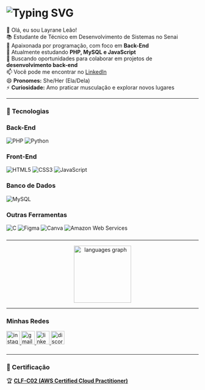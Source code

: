 # <img src="https://readme-typing-svg.demolab.com?font=Fira+Code&pause=500&color=007BFF&width=600&lines=Hello+World%2C+I'm+Layrane+Le%C3%A3o;Backend+Developer;Programadora+apaixonada+por+tecnologia!" alt="Typing SVG" />

👋 Olá, eu sou Layrane Leão!  
📚 Estudante de Técnico em Desenvolvimento de Sistemas no Senai  
👀 Apaixonada por programação, com foco em **Back-End**  
🔭 Atualmente estudando **PHP, MySQL e JavaScript**  
💞️ Buscando oportunidades para colaborar em projetos de **desenvolvimento back-end**  
📫 Você pode me encontrar no [LinkedIn](https://www.linkedin.com/in/layraneleao/)  
😄 **Pronomes:** She/Her (Ela/Dela)  
⚡ **Curiosidade:** Amo praticar musculação e explorar novos lugares  

  ---
 
### 🚀 Tecnologias
### **Back-End**  
![PHP](https://img.shields.io/badge/PHP-8993be?style=for-the-badge&logo=php&logoColor=white)
![Python](https://img.shields.io/badge/Python-3776AB?style=for-the-badge&logo=python&logoColor=white)

### **Front-End**
![HTML5](https://img.shields.io/badge/HTML5-E34F26?style=for-the-badge&logo=html5&logoColor=white)
![CSS3](https://img.shields.io/badge/CSS3-1572B6?style=for-the-badge&logo=css3&logoColor=white)
![JavaScript](https://img.shields.io/badge/JavaScript-F7DF1E?style=for-the-badge&logo=javascript&logoColor=black)

### **Banco de Dados**
![MySQL](https://img.shields.io/badge/MySQL-4479A1?style=for-the-badge&logo=mysql&logoColor=white)

### **Outras Ferramentas**  
![C](https://img.shields.io/badge/C-00599C?style=for-the-badge&logo=c&logoColor=white)
![Figma](https://img.shields.io/badge/Figma-F24E1E?style=for-the-badge&logo=figma&logoColor=white)
![Canva](https://img.shields.io/badge/Canva-00C4CC?style=for-the-badge&logo=canva&logoColor=white)
![Amazon Web Services](https://img.shields.io/badge/Amazon%20Web%20Services-232F3E?style=for-the-badge&logo=amazonaws&logoColor=white)





###
---

<div align="center">
  <img src="https://github-readme-stats.vercel.app/api/top-langs?username=LayraneLeao&locale=en&hide_title=false&layout=compact&card_width=320&langs_count=5&theme=dracula&hide_border=false" height="150" alt="languages graph" style="display: block;" />
</div>




---

###



###

 ### Minhas Redes

<div align="left">
  <a href="https://www.instagram.com/llayleao/" target="_blank">
  <img src="https://img.shields.io/static/v1?message=Instagram&logo=instagram&label=&color=E4405F&logoColor=white&labelColor=&style=for-the-badge" height="35" alt="instagram logo" />
</a>
 <a href="mailto:contato.layrane@gmail.com" target="_blank">
  <img src="https://img.shields.io/static/v1?message=Gmail&logo=gmail&label=&color=D14836&logoColor=white&labelColor=&style=for-the-badge" height="35" alt="gmail logo" />
</a>

<a href="https://www.linkedin.com/in/layraneleao/" target="_blank">
  <img src="https://img.shields.io/static/v1?message=LinkedIn&logo=linkedin&label=&color=0077B5&logoColor=white&labelColor=&style=for-the-badge" height="35" alt="linkedin logo" />
</a>

  <a href="https://discord.gg/sznJjTJ9" target="_blank">
  <img src="https://img.shields.io/static/v1?message=Discord&logo=discord&label=&color=7289DA&logoColor=white&labelColor=&style=for-the-badge" height="35" alt="discord logo" />
</a>

</div>

###

---

### 📜 Certificação  
🏆 [**CLF-C02 (AWS Certified Cloud Practitioner)**](https://www.credly.com/badges/05a6b46a-016d-41a7-9969-f1e54ceac466)



